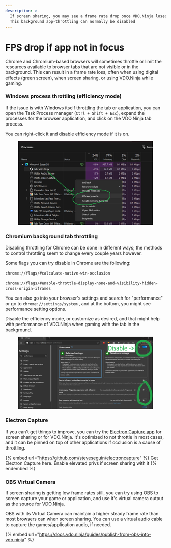 ```yaml
---
description: >-
  If screen sharing, you may see a frame rate drop once VDO.Ninja loses focus.
  This background app-throttling can normally be disabled
---
```


# FPS drop if app not in focus

Chrome and Chromium-based browsers will sometimes throttle or limit the resources available to browser tabs that are not visible or in the background. This can result in a frame rate loss, often when using digital effects (green screen), when screen sharing, or using VDO.Ninja while gaming.

### Windows process throttling (efficiency mode)

If the issue is with Windows itself throttling the tab or application, you can open the Task Process manager (`Ctrl + Shift + Esc`), expand the processes for the browser application, and click on the VDO.Ninja tab process.

You can right-click it and disable efficiency mode if it is on.

<figure><img src="../.gitbook/assets/image (5).png" alt=""><figcaption></figcaption></figure>

### Chromium background tab throttling

Disabling throttling for Chrome can be done in different ways; the methods to control throttling seem to change every couple years however.

Some flags you can try disable in Chrome are the following:

`chrome://flags/#calculate-native-win-occlusion`

`chrome://flags/#enable-throttle-display-none-and-visibility-hidden-cross-origin-iframes`

You can also go into your browser's settings and search for "performance" or go to `chrome://settings/system` , and at the bottom, you might see performance setting options.

Disable the efficiency mode, or customize as desired, and that might help with performance of VDO.Ninja when gaming with the tab in the background.

<figure><img src="../.gitbook/assets/image (2) (1).png" alt=""><figcaption></figcaption></figure>

### Electron Capture

If you can't get things to improve, you can try the [Electron Capture app](../steves-helper-apps/electron-capture.md) for screen sharing or for VDO.Ninja. It's optimized to not throttle in most cases, and it can be pinned on top of other applications if occlusion is a cause of throttling.

{% embed url="https://github.com/steveseguin/electroncapture" %}
Get Electron Capture here. Enable elevated privs if screen sharing with it
{% endembed %}

### OBS Virtual Camera

If screen sharing is getting low frame rates still, you can try using OBS to screen capture your game or application, and use it's virtual camera output as the source for VDO.Ninja.

OBS with its Virtual Camera can maintain a higher steady frame rate than most browsers can when screen sharing. You can use a virtual audio cable to capture the games/application audio, if needed.

{% embed url="https://docs.vdo.ninja/guides/publish-from-obs-into-vdo.ninja" %}
